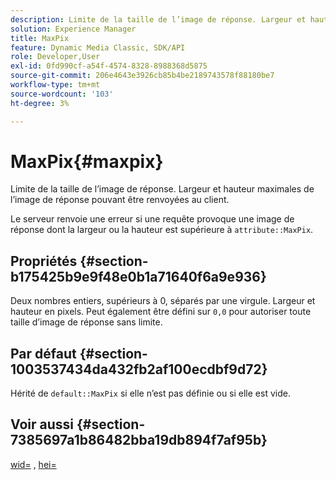 ```yaml
---
description: Limite de la taille de l’image de réponse. Largeur et hauteur maximales de l’image de réponse pouvant être renvoyées au client.
solution: Experience Manager
title: MaxPix
feature: Dynamic Media Classic, SDK/API
role: Developer,User
exl-id: 0fd990cf-a54f-4574-8328-8988368d5875
source-git-commit: 206e4643e3926cb85b4be2189743578f88180be7
workflow-type: tm+mt
source-wordcount: '103'
ht-degree: 3%

---
```


# MaxPix{#maxpix}

Limite de la taille de l’image de réponse. Largeur et hauteur maximales de l’image de réponse pouvant être renvoyées au client.

Le serveur renvoie une erreur si une requête provoque une image de réponse dont la largeur ou la hauteur est supérieure à `attribute::MaxPix`.

## Propriétés {#section-b175425b9e9f48e0b1a71640f6a9e936}

Deux nombres entiers, supérieurs à 0, séparés par une virgule. Largeur et hauteur en pixels. Peut également être défini sur `0,0` pour autoriser toute taille d’image de réponse sans limite.

## Par défaut {#section-1003537434da432fb2af100ecdbf9d72}

Hérité de `default::MaxPix` si elle n’est pas définie ou si elle est vide.

## Voir aussi {#section-7385697a1b86482bba19db894f7af95b}

[wid=](../../../../../is-api/http-ref/image-serving-api-ref/c-http-protocol-reference/c-command-reference/r-is-http-wid.md#reference-bfeadcb67bf4485f851eb21345527e47) ,  [hei=](../../../../../is-api/http-ref/image-serving-api-ref/c-http-protocol-reference/c-command-reference/r-is-http-hei.md#reference-6d6f556ccc0e4b98a815e8a5c1944a96)

